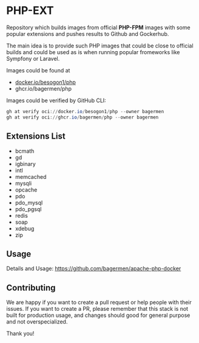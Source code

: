 # PHP-EXT
Repository which builds images from official **PHP-FPM** images with some popular extensions and pushes results to Github and Gockerhub.

The main idea is to provide such PHP images that could be close to official builds and could be used as is when running popular fromeworks like Sympfony or Laravel.

Images could be found at
* [docker.io/besogon1/php](https://hub.docker.com/repository/docker/besogon1/php)
* ghcr.io/bagermen/php

Images could be verified by GitHub CLI:
```powershell
gh at verify oci://docker.io/besogon1/php --owner bagermen
gh at verify oci://ghcr.io/bagermen/php --owner bagermen
```

## Extensions List
* bcmath
* gd
* igbinary
* intl
* memcached
* mysqli
* opcache
* pdo
* pdo_mysql
* pdo_pgsql
* redis
* soap
* xdebug
* zip

## Usage
Details and Usage: https://github.com/bagermen/apache-php-docker

## Contributing
We are happy if you want to create a pull request or help people with their issues. If you want to create a PR, please remember that this stack is not built for production usage, and changes should good for general purpose and not overspecialized.

Thank you!
